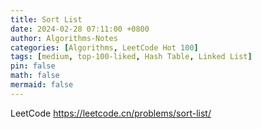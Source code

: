 ```yaml
---
title: Sort List
date: 2024-02-28 07:11:00 +0800
author: Algorithms-Notes
categories: [Algorithms, LeetCode Hot 100]
tags: [medium, top-100-liked, Hash Table, Linked List]
pin: false
math: false
mermaid: false
---
```


LeetCode <https://leetcode.cn/problems/sort-list/>